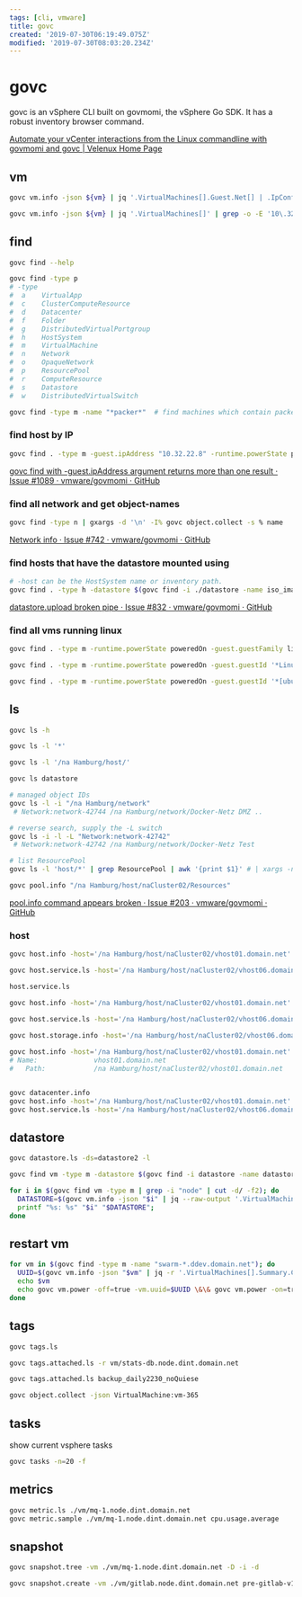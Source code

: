 ```yaml
---
tags: [cli, vmware]
title: govc
created: '2019-07-30T06:19:49.075Z'
modified: '2019-07-30T08:03:20.234Z'
---
```


# govc



govc is an vSphere CLI built on govmomi, the vSphere Go SDK. It has a robust inventory browser command.

[Automate your vCenter interactions from the Linux commandline with govmomi and govc | Velenux Home Page](https://velenux.wordpress.com/2016/09/19/automate-your-vcenter-interactions-from-the-linux-commandline-with-govmomi-and-govc/)

## vm
```sh
govc vm.info -json ${vm} | jq '.VirtualMachines[].Guest.Net[] | .IpConfig | .IpAddress'

govc vm.info -json ${vm} | jq '.VirtualMachines[]' | grep -o -E '10\.32\.[0-9]{1,3}\.[0-9]{1,3}';
```

## find

```sh
govc find --help

govc find -type p                                  
# -type 
#  a    VirtualApp
#  c    ClusterComputeResource
#  d    Datacenter
#  f    Folder
#  g    DistributedVirtualPortgroup
#  h    HostSystem
#  m    VirtualMachine
#  n    Network
#  o    OpaqueNetwork
#  p    ResourcePool
#  r    ComputeResource
#  s    Datastore
#  w    DistributedVirtualSwitch

govc find -type m -name "*packer*"  # find machines which contain packer
```

### find host by IP
```sh
govc find . -type m -guest.ipAddress "10.32.22.8" -runtime.powerState poweredOn
```
[govc find with -guest.ipAddress argument returns more than one result · Issue #1089 · vmware/govmomi · GitHub](https://github.com/vmware/govmomi/issues/1089)

### find all network and get object-names
```sh
govc find -type n | gxargs -d '\n' -I% govc object.collect -s % name
```
[Network info · Issue #742 · vmware/govmomi · GitHub](https://github.com/vmware/govmomi/issues/742)

### find hosts that have the datastore mounted using
```sh 
# -host can be the HostSystem name or inventory path.
govc find . -type h -datastore $(govc find -i ./datastore -name iso_images)
```
[datastore.upload broken pipe · Issue #832 · vmware/govmomi · GitHub](https://github.com/vmware/govmomi/issues/832)

### find all vms running linux
```sh
govc find . -type m -runtime.powerState poweredOn -guest.guestFamily linuxGuest

govc find . -type m -runtime.powerState poweredOn -guest.guestId '*Linux*'

govc find . -type m -runtime.powerState poweredOn -guest.guestId '*[ubuntu][Linux]*'
```

## ls
```sh
govc ls -h

govc ls -l '*'

govc ls -l '/na Hamburg/host/'

govc ls datastore

# managed object IDs
govc ls -l -i "/na Hamburg/network"
 # Network:network-42744 /na Hamburg/network/Docker-Netz DMZ ..

# reverse search, supply the -L switch
govc ls -i -l -L "Network:network-42742"
 # Network:network-42742 /na Hamburg/network/Docker-Netz Test 

# list ResourcePool 
govc ls -l 'host/*' | grep ResourcePool | awk '{print $1}' # | xargs -n1 -t govc pool.info

govc pool.info "/na Hamburg/host/naCluster02/Resources"
```
[pool.info command appears broken · Issue #203 · vmware/govmomi · GitHub](https://github.com/vmware/govmomi/issues/203#issuecomment-70699130)

### host
```sh
govc host.info -host='/na Hamburg/host/naCluster02/vhost01.domain.net'

govc host.service.ls -host='/na Hamburg/host/naCluster02/vhost06.domain.net'

host.service.ls

govc host.info -host='/na Hamburg/host/naCluster02/vhost01.domain.net'

govc host.service.ls -host='/na Hamburg/host/naCluster02/vhost06.domain.net'

govc host.storage.info -host='/na Hamburg/host/naCluster02/vhost06.domain.net'
 
govc host.info -host='/na Hamburg/host/naCluster02/vhost01.domain.net'
# Name:              vhost01.domain.net
#   Path:            /na Hamburg/host/naCluster02/vhost01.domain.net


govc datacenter.info                              
govc host.info -host='/na Hamburg/host/naCluster02/vhost01.domain.net'                           
govc host.service.ls -host='/na Hamburg/host/naCluster02/vhost06.domain.net'                              
```

## datastore

```sh
govc datastore.ls -ds=datastore2 -l

govc find vm -type m -datastore $(govc find -i datastore -name datastore3)
```

```sh
for i in $(govc find vm -type m | grep -i "node" | cut -d/ -f2); do
  DATASTORE=$(govc vm.info -json "$i" | jq --raw-output '.VirtualMachines[].Config.Hardware.Device[] | select(.DeviceInfo.Label=="CD/DVD drive 1" ) | .Backing.FileName');
  printf "%s: %s" "$i" "$DATASTORE";
done
```

## restart vm
```sh
for vm in $(govc find -type m -name "swarm-*.ddev.domain.net"); do
  UUID=$(govc vm.info -json "$vm" | jq -r '.VirtualMachines[].Summary.Config.Uuid');
  echo $vm
  echo govc vm.power -off=true -vm.uuid=$UUID \&\& govc vm.power -on=true -vm.uuid=$UUID;
done
```

## tags

```sh
govc tags.ls

govc tags.attached.ls -r vm/stats-db.node.dint.domain.net

govc tags.attached.ls backup_daily2230_noQuiese

govc object.collect -json VirtualMachine:vm-365
```

## tasks
show current vsphere tasks
```sh
govc tasks -n=20 -f
```

## metrics
```sh
govc metric.ls ./vm/mq-1.node.dint.domain.net
govc metric.sample ./vm/mq-1.node.dint.domain.net cpu.usage.average
```

## snapshot
```sh
govc snapshot.tree -vm ./vm/mq-1.node.dint.domain.net -D -i -d

govc snapshot.create -vm ./vm/gitlab.node.dint.domain.net pre-gitlab-v12-upgrade
```
